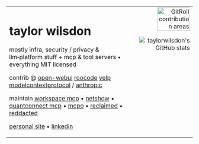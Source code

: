 <table width="100%">
<tr>
<td valign="top" style="padding-right:1rem;">

# taylor wilsdon

mostly infra, security / privacy & llm‑platform stuff + mcp & tool servers • everything MIT licensed

contrib @ [open-webui](https://github.com/open-webui/open-webui) [roocode](https://github.com/RooCodeInc/Roo-Code) [yelp](https://github.com/yelp) [modelcontextprotocol](https://github.com/modelcontextprotocol/servers) / [anthropic](https://github.com/anthropics)

maintain [workspace mcp](https://workspacemcp.com/) • [netshow](https://github.com/taylorwilsdon/netshow) • [quantconnect mcp](https://quantratic.com/mcp) • [mcpo](https://github.com/open-webui/mcpo) • [reclaimed](https://github.com/taylorwilsdon/reclaimed) • [reddacted](https://reddacted.org/)

[personal site](https://taylorwilsdon.com) • [linkedin](https://linkedin.com/in/taylorbarrettwilsdon)

</td>
<td valign="top" align="right">

<a href="https://gitroll.io/profile/uvJR2kh5vgxfsaJixVvghF0p2Ak32/stacks">
  <img src="https://github.com/user-attachments/assets/d7854b75-e4fb-499d-8d5d-f84ddcc02b52" width="80%" alt="GitRoll contribution areas"/>
</a>

![taylorwilsdon's GitHub stats](https://github-readme-stats.vercel.app/api?username=taylorwilsdon&show_icons=true&theme=transparent)

</td>
</tr>
</table>
